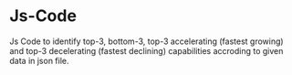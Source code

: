# Js-Code

Js Code to identify top-3, bottom-3, top-3 accelerating (fastest growing) and top-3 decelerating (fastest declining) 
capabilities accroding to given data in json file.
